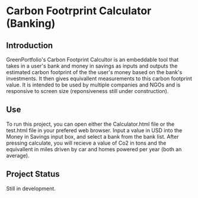 # Carbon Footrprint Calculator (Banking)
## Introduction
GreenPortfolio's Carbon Footprint Calcultor is an embeddable tool that takes in a user's bank and money in savings as inputs and outputs the estimated carbon footprint of the the user's money based on the bank's investments. It then gives equivallent measurements to this carbon footprint value. It is intended to be used by multiple companies and NGOs and is responsive to screen size (reponsiveness still under construction).
## Use
To run this project, you can open either the Calculator.html file or the test.html file in your prefered web browser. Input a value in USD into the Money in Savings input box, and select a bank from the bank list. After pressing calculate, you will recieve a value of Co2 in tons and the equivallent in miles driven by car and homes powered per year (both an average).
## Project Status
Still in development.
